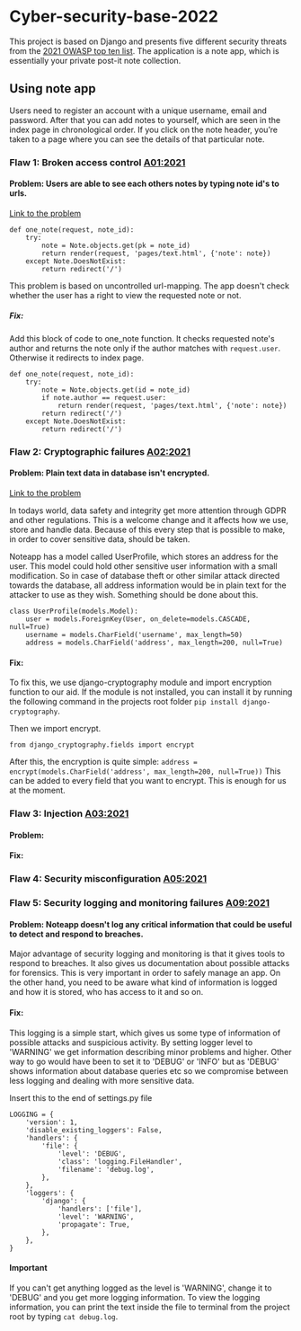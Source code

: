 # Cyber-security-base-2022

This project is based on Django and presents five different security threats from the [2021 OWASP top ten list](https://owasp.org/www-project-top-ten/). 
The application is a note app, which is essentially your private post-it note collection. 

## Using note app
Users need to register an account with a unique username, email and password. 
After that you can add notes to yourself, which are seen in the index page in chronological order. 
If you click on the note header, you’re taken to a page where you can see the details of that particular note.

### Flaw 1: Broken access control [A01:2021](https://owasp.org/Top10/A01_2021-Broken_Access_Control/)
#### Problem: Users are able to see each others notes by typing note id's to urls.
[Link to the problem](https://github.com/henriimmonen/Cyber-security-base-2022/blob/394702848a32385ff6c9a670ada751feb6d99fd9/pages/views.py#L71)

```
def one_note(request, note_id):
    try:
        note = Note.objects.get(pk = note_id)
        return render(request, 'pages/text.html', {'note': note})
    except Note.DoesNotExist:
        return redirect('/')
```
This problem is based on uncontrolled url-mapping. The app doesn't check whether the user has a right to view the requested note or not.

##### Fix:
Add this block of code to one_note function. It checks requested note's author and returns the note only if the author matches with ```request.user```.
Otherwise it redirects to index page.
```
def one_note(request, note_id):
    try:
        note = Note.objects.get(id = note_id)
        if note.author == request.user:
            return render(request, 'pages/text.html', {'note': note})
        return redirect('/')
    except Note.DoesNotExist:
        return redirect('/')
```

### Flaw 2: Cryptographic failures [A02:2021](https://owasp.org/Top10/A02_2021-Cryptographic_Failures/)
#### Problem: Plain text data in database isn't encrypted.
[Link to the problem](https://github.com/henriimmonen/Cyber-security-base-2022/blob/93fd981b8b33f276506d0cb1fca60cf25190493d/pages/models.py#L15)  

In todays world, data safety and integrity get more attention through GDPR and other regulations. This is a welcome change and it affects how we use, store and handle data. Because of this every step that is possible to make, in order to cover sensitive data, should be taken.

Noteapp has a model called UserProfile, which stores an address for the user. This model could hold other sensitive user information with a small modification. So in case of database theft or other similar attack directed towards the database, all address information would be in plain text for the attacker to use as they wish. Something should be done about this.

```
class UserProfile(models.Model):
    user = models.ForeignKey(User, on_delete=models.CASCADE, null=True)
    username = models.CharField('username', max_length=50)
    address = models.CharField('address', max_length=200, null=True)
```

#### Fix:
To fix this, we use django-cryptography module and import encryption function to our aid. 
If the module is not installed, you can install it by running the following command in the projects root folder ```pip install django-cryptography```.

Then we import encrypt.
```
from django_cryptography.fields import encrypt
```
After this, the encryption is quite simple:
```address = encrypt(models.CharField('address', max_length=200, null=True))```
This can be added to every field that you want to encrypt. This is enough for us at the moment.

### Flaw 3: Injection [A03:2021](https://owasp.org/Top10/A03_2021-Injection/)
#### Problem: 
#### Fix: 

### Flaw 4: Security misconfiguration [A05:2021](https://owasp.org/Top10/A05_2021-Security_Misconfiguration/)

### Flaw 5: Security logging and monitoring failures [A09:2021](https://owasp.org/Top10/A09_2021-Security_Logging_and_Monitoring_Failures/)
#### Problem: Noteapp doesn't log any critical information that could be useful to detect and respond to breaches.
Major advantage of security logging and monitoring is that it gives tools to respond to breaches. It also gives us documentation about possible attacks for forensics. This is very important in order to safely manage an app. On the other hand, you need to be aware what kind of information is logged and how it is stored, who has access to it and so on.  

#### Fix:  
This logging is a simple start, which gives us some type of information of possible attacks and suspicious activity. By setting logger level to 'WARNING' we get information describing minor problems and higher. Other way to go would have been to set it to 'DEBUG' or 'INFO' but as 'DEBUG' shows information about database queries etc so we compromise between less logging and dealing with more sensitive data.

Insert this to the end of settings.py file 
```
LOGGING = {
    'version': 1,
    'disable_existing_loggers': False,
    'handlers': {
        'file': {
            'level': 'DEBUG',
            'class': 'logging.FileHandler',
            'filename': 'debug.log',
        },
    },
    'loggers': {
        'django': {
            'handlers': ['file'],
            'level': 'WARNING',
            'propagate': True,
        },
    },
}
```
#### Important
If you can't get anything logged as the level is 'WARNING', change it to 'DEBUG' and you get more logging information. To view the logging information, you can print the text inside the file to terminal from the project root by typing ```cat debug.log```.
